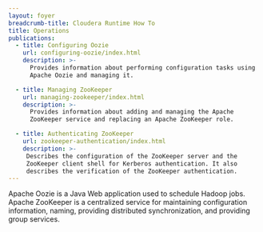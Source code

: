```yaml
---
layout: foyer
breadcrumb-title: Cloudera Runtime How To
title: Operations
publications:
  - title: Configuring Oozie
    url: configuring-oozie/index.html
    description: >-
      Provides information about performing configuration tasks using
      Apache Oozie and managing it.

  - title: Managing ZooKeeper
    url: managing-zookeeper/index.html
    description: >-
      Provides information about adding and managing the Apache
      ZooKeeper service and replacing an Apache ZooKeeper role.

  - title: Authenticating ZooKeeper
    url: zookeeper-authentication/index.html
    description: >-
     Describes the configuration of the ZooKeeper server and the
     ZooKeeper client shell for Kerberos authentication. It also
     describes the verification of the ZooKeeper authentication.
---
```

Apache Oozie is a Java Web application used to schedule Hadoop jobs.
Apache ZooKeeper is a centralized service for maintaining configuration
information, naming, providing distributed synchronization, and
providing group services.
